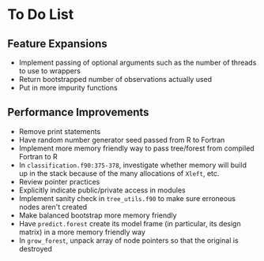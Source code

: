 

To Do List
==========

Feature Expansions
------------------
* Implement passing of optional arguments such as the number of threads to use to wrappers
* Return bootstrapped number of observations actually used
* Put in more impurity functions

Performance Improvements
------------------------
* Remove print statements
* Have random number generator seed passed from R to Fortran
* Implement more memory friendly way to pass tree/forest from compiled Fortran to R
* In `classification.f90:375-378`, investigate whether memory will build up in the stack because of the many allocations of `Xleft`, etc.
* Review pointer practices
* Explicitly indicate public/private access in modules
* Implement sanity check in `tree_utils.f90` to make sure erroneous nodes aren't created
* Make balanced bootstrap more memory friendly
* Have `predict.forest` create its model frame (in particular, its design matrix) in a more memory friendly way
* In `grow_forest`, unpack array of node pointers so that the original is destroyed

